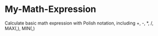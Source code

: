 # My-Math-Expression
Calculate basic math expression with Polish notation, including +, -, *, /, MAX(,), MIN(,)
